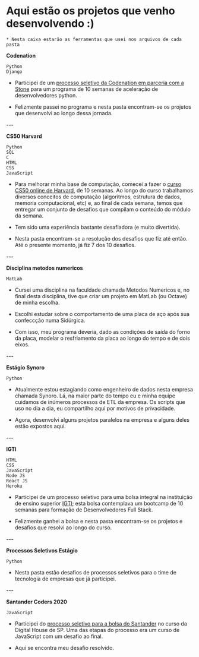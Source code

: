 # Aqui estão os projetos que venho desenvolvendo :)

```
* Nesta caixa estarão as ferramentas que usei nos arquivos de cada pasta
```

**Codenation**

```
Python
Django
```

- Participei de um [processo seletivo da Codenation em parceria com a Stone](https://canaltech.com.br/cursos/stone-e-codenation-oferecem-cursos-online-gratuitos-de-programacao-163961/) para um programa de 10 semanas de aceleração de desenvolvedores python.

- Felizmente passei no programa e nesta pasta encontram-se os projetos que desenvolvi ao longo dessa jornada.

**---**

**CS50 Harvard**

```
Python
SQL
C
HTML
CSS
JavaScript
```

- Para melhorar minha base de computação, comecei a fazer o [curso CS50 online de Harvard](https://cs50.harvard.edu/x/2020/), de 10 semanas. Ao longo do curso trabalhamos diversos conceitos de computação (algoritmos, estrutura de dados, memoria computacional, etc) e, ao final de cada semana, temos que entregar um conjunto de desafios que compilam o conteúdo do módulo da semana.

- Tem sido uma experiência bastante desafiadora (e muito divertida).

- Nesta pasta encontram-se a resolução dos desafios que fiz até então. Até o presente momento, já fiz 7 dos 10 desafios.

**---**

**Disciplina metodos numericos**

```
MatLab
```

- Cursei uma disciplina na faculdade chamada Metodos Numericos e, no final desta disciplina, tive que criar um projeto em MatLab (ou Octave) de minha escolha.

- Escolhi estudar sobre o comportamento de uma placa de aço após sua confeccção numa Sidúrgica.

- Com isso, meu programa deveria, dado as condições de saída do forno da placa, modelar o resfriamento da placa ao longo do tempo e de dois eixos.

**---**

**Estágio Synoro**

```
Python
```

- Atualmente estou estagiando como engenheiro de dados nesta empresa chamada Synoro. Lá, na maior parte do tempo eu e minha equipe cuidamos de inúmeros processos de ETL da empresa. Os scripts que uso no dia a dia, eu compartilho aqui por motivos de privacidade.

- Agora, desenvolvi alguns projetos paralelos na empresa e alguns deles estão expostos aqui.

**---**

**IGTI**

```
HTML
CSS
JavaScript
Node JS
React JS
Heroku
```

- Participei de um processo seletivo para uma bolsa integral na instituição de ensino superior [IGTI](https://www.igti.com.br/); esta bolsa contemplava um bootcamp de 10 semanas para formação de Desenvolvedores Full Stack.

- Felizmente ganhei a bolsa e nesta pasta encontram-se os projetos e desafios que resolvi ao longo do curso.

**---**

**Processos Seletivos Estágio**

```
Python
```

- Nesta pasta estão desafios de processos seletivos para o time de tecnologia de empresas que já participei.

**---**

**Santander Coders 2020**

```
JavaScript
```

- Participei do [processo seletivo para a bolsa do Santander](https://www.becas-santander.com/pt/program/santandercodersjava2020) no curso da Digital House de SP. Uma das etapas do processo era um curso de JavaScript com um desafio ao final.

- Aqui se encontra meu desafio resolvido.
